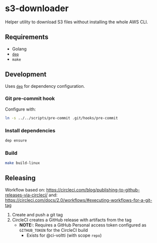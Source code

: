 # s3-downloader

Helper utility to download S3 files without installing the whole AWS CLI.

## Requirements

- Golang
- [`dep`](https://github.com/golang/dep)
- `make`

## Development

Uses [`dep`](https://github.com/golang/dep)
for dependency configuration.

### Git pre-commit hook

Configure with:

```sh
ln -s ../../scripts/pre-commit .git/hooks/pre-commit
```

### Install dependencies

```sh
dep ensure
```

### Build

```sh
make build-linux
```

## Releasing

Workflow based on: https://circleci.com/blog/publishing-to-github-releases-via-circleci/
and: https://circleci.com/docs/2.0/workflows/#executing-workflows-for-a-git-tag

1. Create and push a git tag
1. CircleCI creates a GitHub release with artifacts from the tag
    - **NOTE:**: Requires a GitHub Personal access token configured as `GITHUB_TOKEN` for the CircleCI build
        - Exists for @ci-voltti (with scope `repo`)
